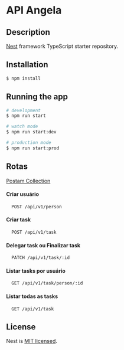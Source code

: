 # API Angela

## Description

[Nest](https://github.com/nestjs/nest) framework TypeScript starter repository.

## Installation

```bash
$ npm install
```

## Running the app

```bash
# development
$ npm run start

# watch mode
$ npm run start:dev

# production mode
$ npm run start:prod
```


## Rotas

[Postam Collection](https://github.com/angela-araujo/api-angela/blob/master/postman_collection.json)

#### Criar usuário

```http
  POST /api/v1/person
```


#### Criar task

```http
  POST /api/v1/task
```

#### Delegar task ou Finalizar task

```http
  PATCH /api/v1/task/:id
```

#### Listar tasks por usuário

```http
  GET /api/v1/task/person/:id
```

#### Listar todas as tasks

```http
  GET /api/v1/task
```


## License

Nest is [MIT licensed](LICENSE).
